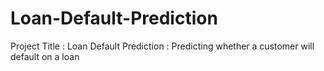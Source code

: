 # Loan-Default-Prediction
Project Title : Loan Default Prediction : Predicting whether a customer will default on a loan
